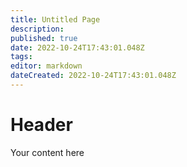 ```yaml
---
title: Untitled Page
description: 
published: true
date: 2022-10-24T17:43:01.048Z
tags: 
editor: markdown
dateCreated: 2022-10-24T17:43:01.048Z
---
```


# Header
Your content here
